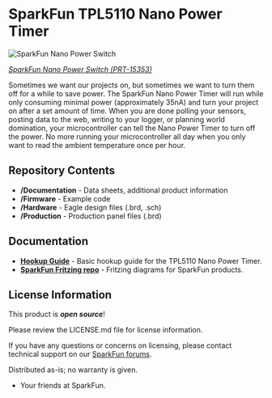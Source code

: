 SparkFun TPL5110 Nano Power Timer
========================================

![SparkFun Nano Power Switch](https://cdn.sparkfun.com/assets/parts/1/3/8/8/4/15353-SparkFun_Nano_Power_Timer_-_TPL5110-01.jpg)

[*SparkFun Nano Power Switch (PRT-15353)*](https://www.sparkfun.com/products/15353)

Sometimes we want our projects on, but sometimes we want to turn them off for a while to save power. The SparkFun Nano Power Timer will run while only consuming minimal power (approximately 35nA) and turn your project on after a set amount of time. When you are done polling your sensors, posting data to the web, writing to your logger, or planning world domination, your microcontroller can tell the Nano Power Timer to turn off the power. No more running your microcontroller all day when you only want to read the ambient temperature once per hour.

Repository Contents
-------------------

* **/Documentation** - Data sheets, additional product information
* **/Firmware** - Example code 
* **/Hardware** - Eagle design files (.brd, .sch)
* **/Production** - Production panel files (.brd)

Documentation
--------------
* **[Hookup Guide](https://learn.sparkfun.com/tutorials/tpl5110-nano-power-timer-hookup-guide)** - Basic hookup guide for the TPL5110 Nano Power Timer.
* **[SparkFun Fritzing repo](https://github.com/sparkfun/Fritzing_Parts)** - Fritzing diagrams for SparkFun products.

License Information
-------------------
This product is _**open source**_! 

Please review the LICENSE.md file for license information. 

If you have any questions or concerns on licensing, please contact technical support on our [SparkFun forums](https://forum.sparkfun.com/viewforum.php?f=152).

Distributed as-is; no warranty is given.

- Your friends at SparkFun.
